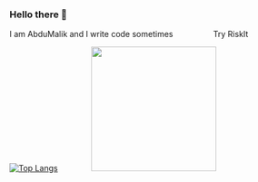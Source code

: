 ### Hello there 👋
I am AbduMalik and I write code sometimes &nbsp;&nbsp;&nbsp;&nbsp;&nbsp;&nbsp;&nbsp;&nbsp;&nbsp;&nbsp;&nbsp;&nbsp;&nbsp;&nbsp;&nbsp;&nbsp; Try RiskIt

<!--
**abdulmalik29/abdulmalik29** is a ✨ _special_ ✨ repository because its `README.md` (this file) appears on your GitHub profile.

Here are some ideas to get you started:

- 🔭 I’m currently working on ...
- 🌱 I’m currently learning ...
- 👯 I’m looking to collaborate on ...
- 🤔 I’m looking for help with ...
- 💬 Ask me about ...
- 📫 How![Uploading RISKIT 3 C-01-round.png…]()
 to reach me: ...
- 😄 Pronouns: ...
- ⚡ Fun fact: ...

![Stats](http://github-profile-summary-cards.vercel.app/api/cards/profile-details?username=abdulmalik29&theme=github_dark) 
-->

[![Top Langs](https://github-readme-stats.vercel.app/api/top-langs/?username=abdulmalik29&size_weight=0.6&count_weight=0.4&langs_count=10&layout=compact&theme=radical)](https://github.com/anuraghazra/github-readme-stats) &nbsp;&nbsp;&nbsp;&nbsp;&nbsp;&nbsp;&nbsp;&nbsp;&nbsp;&nbsp;&nbsp;&nbsp;&nbsp;&nbsp;[<img src="https://github.com/user-attachments/assets/9899c6e4-d081-4017-abb0-d7f9e9fa96cb" width="220"/>](https://play.google.com/store/apps/details?id=com.ScientistsPlayground.Riskit)

